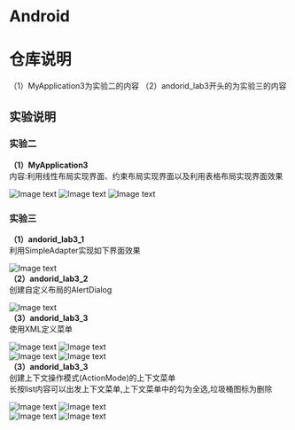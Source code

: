 # Android  
# 仓库说明  
（1）MyApplication3为实验二的内容
（2）andorid_lab3开头的为实验三的内容
## 实验说明  
### 实验二  
**（1）MyApplication3**  
内容:利用线性布局实现界面、约束布局实现界面以及利用表格布局实现界面效果   
  
![Image text](https://github.com/Takitohru/Android/blob/master/Example_image/lab2_linearLayout_image.png)
![Image text](https://github.com/Takitohru/Android/blob/master/Example_image/lab2_con_image.png)
![Image text](https://github.com/Takitohru/Android/blob/master/Example_image/lab2_table_image.png)  
### 实验三  
**（1）andorid_lab3_1**  
利用SimpleAdapter实现如下界面效果  
  
![Image text](https://github.com/Takitohru/Android/blob/master/Example_image/lab3_1_image.png)  
 **（2）andorid_lab3_2**  
创建自定义布局的AlertDialog  
  
![Image text](https://github.com/Takitohru/Android/blob/master/Example_image/lab3_3_2_image.png)  
 **（3）andorid_lab3_3**  
 使用XML定义菜单  
   
   
![Image text](https://github.com/Takitohru/Android/blob/master/Example_image/lab3_3_1_image.png)
![Image text](https://github.com/Takitohru/Android/blob/master/Example_image/lab3_3_2_image.png)  
![Image text](https://github.com/Takitohru/Android/blob/master/Example_image/lab3_3_3_image.png)
![Image text](https://github.com/Takitohru/Android/blob/master/Example_image/lab3_3_4_image.png)  
 **（3）andorid_lab3_3**  
 创建上下文操作模式(ActionMode)的上下文菜单  
 长按list内容可以出发上下文菜单,上下文菜单中的勾为全选,垃圾桶图标为删除  
   
![Image text](https://github.com/Takitohru/Android/blob/master/Example_image/lab3_4_1_image.png)
![Image text](https://github.com/Takitohru/Android/blob/master/Example_image/lab3_4_2_image.png)  
![Image text](https://github.com/Takitohru/Android/blob/master/Example_image/lab3_4_3_image.png)
![Image text](https://github.com/Takitohru/Android/blob/master/Example_image/lab3_4_4_image.png)

